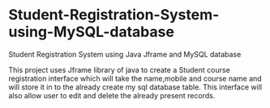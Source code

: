 # Student-Registration-System-using-MySQL-database
Student Registration System using Java Jframe and MySQL database

This project uses Jframe library of java to create a Student course registration interface
which will take the name,mobile and course name and will store it in to the already create my sql database table.
This interface will also allow user to edit and delete the already present records. 
